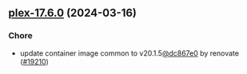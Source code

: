 

## [plex-17.6.0](https://github.com/truecharts/charts/compare/plex-17.5.2...plex-17.6.0) (2024-03-16)

### Chore



- update container image common to v20.1.5[@dc867e0](https://github.com/dc867e0) by renovate ([#19210](https://github.com/truecharts/charts/issues/19210))